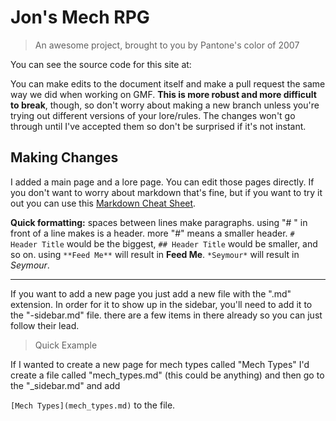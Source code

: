 # Jon's Mech RPG

> An awesome project, brought to you by Pantone's color of 2007


You can see the source code for this site at:

You can make edits to the document itself and make a pull request the same way we did when working on GMF. **This is more robust and more difficult to break**, though, so don't worry about making a new branch unless you're trying out different versions of your lore/rules. The changes won't go through until I've accepted them so don't be surprised if it's not instant.

## Making Changes 

I added a main page and a lore page. You can edit those pages directly. If you don't want to worry about markdown that's fine, but if you want to try it out you can use this [Markdown Cheat Sheet](https://www.markdownguide.org/cheat-sheet/).

**Quick formatting:** spaces between lines make paragraphs. using "# " in front of a line makes is a header. more "#" means a smaller header. `# Header Title` would be the biggest,  `## Header Title` would be smaller, and so on. using `**Feed Me**` will result in **Feed Me**. `*Seymour*` will result in *Seymour*.

---

If you want to add a new page you just add a new file with the ".md" extension. In order for it to show up in the sidebar, you'll need to add it to the "-sidebar.md" file. there are a few items in there already so you can just follow their lead.

> Quick Example

If I wanted to create a new page for mech types called "Mech Types" I'd create a file called "mech_types.md" (this could be anything) and then go to the "_sidebar.md" and add 

`[Mech Types](mech_types.md)` to the file.


